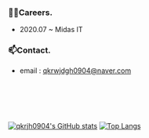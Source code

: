 ### 👨‍💻Careers.
- 2020.07 ~ Midas IT

### 📫Contact.
- email : <qkrwjdgh0904@naver.com>

<br><br><br><br>

[![qkrjh0904's GitHub stats](https://github-readme-stats.vercel.app/api?username=qkrjh0904&show_icons=true&theme=dark)](https://github.com/anuraghazra/github-readme-stats)
[![Top Langs](https://github-readme-stats.vercel.app/api/top-langs/?username=qkrjh0904&layout=compact&theme=dark)](https://github.com/anuraghazra/github-readme-stats)

